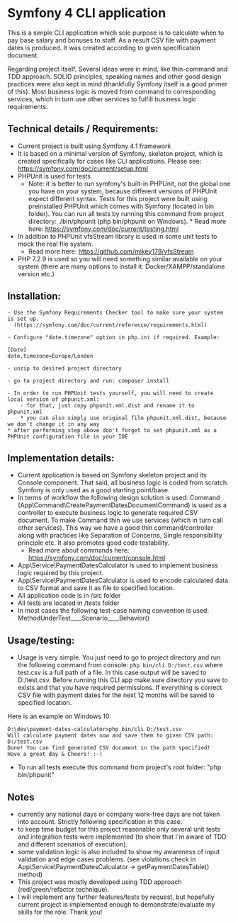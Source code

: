 # Symfony 4 CLI application

This is a simple CLI application which sole purpose is to calculate when to pay base salary and 
bonuses to staff. As a result CSV file with payment dates is produced. 
It was created according to given specification document. 

Regarding project itself. Several ideas were in mind, like thin-command and TDD approach. 
SOLID principles, speaking names and other good design practices were also kept in mind 
(thankfully Symfony itself is a good primer of this). Most business logic is moved from 
command to corresponding services, which in turn use other services to fulfill business
logic requirements.

## Technical details / Requirements:
- Current project is built using Symfony 4.1 framework
- It is based on a minimal version of Symfony, skeleton project, which is created specifically 
  for cases like CLI applications. Please see: https://symfony.com/doc/current/setup.html
- PHPUnit is used for tests	
	* Note: it is better to run symfony's built-in PHPUnit, not the global one you have on your system, 
			  because different versions of PHPUnit expect different syntax. Tests for this project 
			  were built using preinstalled PHPUnit which comes with Symfony (located in bin folder). 
			  You can run all tests by running this command from project directory: 
			  ./bin/phpunit (php bin/phpunit on Windows). 
			  * Read more here: https://symfony.com/doc/current/testing.html
- In addition to PHPUnit vfsStream library is used in some unit tests to mock the real file system.
  * Read more here: https://github.com/mikey179/vfsStream     	 
- PHP 7.2.9 is used so you will need something similar available on your system 
  (there are many options to install it: Docker/XAMPP/standalone version etc.)

## Installation:
	
	- Use the Symfony Requirements Checker tool to make sure your system is set up. 
	  (https://symfony.com/doc/current/reference/requirements.html)
	  
    - Configure "date.timezone" option in php.ini if required. Example: 
    
    [Date]
    date.timezone=Europe/London
	
    - unzip to desired project directory
    
    - go to project directory and run: composer install
    
    - In order to run PHPUnit tests yourself, you will need to create local version of phpunit.xml:
        - for that, just copy phpunit.xml.dist and rename it to phpunit.xml
        * you can also simply use original file phpunit.xml.dist, because we don't change it in any way 
    * after performing step above don't forget to set phpunit.xml as a PHPUnit configuration file in your IDE

## Implementation details:

- Current application is based on Symfony skeleton project and its Console component.
  That said, all business logic is coded from scratch. Symfony is only used as a good starting point/base. 
- In terms of workflow the following design solution is used: Command 
  (App\Command\CreatePaymentDatesDocumentCommand) is used as a controller to execute business logic 
  to generate required CSV document. To make Command thin we use services (which in turn call other services). 
  This way we have a good thin command/controller along with practices like Separation of Concerns, 
  Single responsibility principle etc. It also promotes good code testability.
  * Read more about commands here: https://symfony.com/doc/current/console.html
- App\Service\PaymentDatesCalculator is used to implement business logic required by this project.
- App\Service\PaymentDatesCalculator is used to encode calculated data to CSV format 
  and save it as file to specified location.
- All application code is in /src folder
- All tests are located in /tests folder
- In most cases the following test-case naming convention is used: MethodUnderTest____Scenario____Behavior()

## Usage/testing:

- Usage is very simple. You just need to go to project directory and run the following command from console:
`php bin/cli D:/test.csv` where test.csv is a full path of a file. In this case output will be 
saved to D:/test.csv. Before running this CLI app make sure directory you save 
to exists and that you have required permissions. If everything is correct CSV file with payment dates 
for the next 12 months will be saved to specified location.

Here is an example on Windows 10:

    D:\dev\payment-dates-calculator>php bin/cli D:/test.csv
    Will calculate payment dates now and save them to given CSV path: D:/test.csv
    Done! You can find generated CSV document in the path specified!
    Have a great day & Cheers! :-)

- To run all tests execute this command from project's root folder: 
"php bin/phpunit" 

## Notes

- currently any national days or company work-free days are not taken into account. 
  Strictly following specification in this case.
- to keep time budget for this project reasonable only several unit tests and integration tests were implemented
  (to show that I'm aware of TDD and different scenarios of execution).
- some validation logic is also included to show my awareness of input validation and edge cases problems.
 (see violations check in App\Service\PaymentDatesCalculator -> getPaymentDatesTable() method)
- This project was mostly developed using TDD approach (red/green/refactor technique).
- I will implement any further features/tests by request, but hopefully current project is implemented enough
  to demonstrate/evaluate my skills for the role. Thank you! 
  

